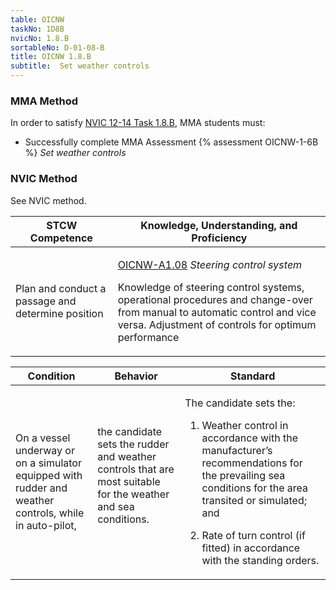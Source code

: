 ```yaml
---
table: OICNW
taskNo: 1D8B
nvicNo: 1.8.B 
sortableNo: D-01-08-B
title: OICNW 1.8.B 
subtitle:  Set weather controls
---
```



### MMA Method

In order to satisfy  [NVIC 12-14  Task  1.8.B]({{site.baseurl}}/assets/images/nvic-12-14.pdf), MMA students must:

* Successfully complete MMA Assessment {% assessment OICNW-1-6B %} *Set weather controls*


### NVIC Method

<a onclick="togglevisibility('nvic_methods')" >See NVIC method.</a>

<div id='nvic_methods' class='hide'>

<table>
<thead>
<tr>
<th class='forty'> STCW Competence </th>
<th class='sixty'> Knowledge, Understanding, and Proficiency </th>
</tr>
</thead>




<tbody>
<tr><td markdown='1'>

Plan and conduct a passage and determine position

</td><td markdown='1'>

[OICNW-A1.08]({{site.baseurl}}/tables/21.html#OICNW-A1.08) *Steering control system*

Knowledge of steering control systems, operational procedures and change-over from manual to automatic control and vice versa. Adjustment of controls for optimum performance

</td></tr>


</tbody>
</table>


<table>
<thead>
<tr><th class='twenty'>  Condition </th><th class='twenty'> Behavior </th><th  class='sixty'>Standard </th></tr>
</thead>
<tbody >



<tr><td markdown='1'>

On a vessel underway or on a simulator equipped with rudder and weather controls, while in auto-pilot,

</td><td markdown='1'>

the candidate sets the rudder and weather controls that are most suitable for the weather and sea conditions.

<br>

<div class="tooltip">
<span class="tooltiptext">
</span>
</div>


</td><td markdown='1'>

The candidate sets the:

1. Weather control in accordance with the manufacturer’s recommendations for the prevailing sea conditions for the area transited or simulated; and

2. Rate of turn control (if fitted) in accordance with the standing orders.

</td></tr>
</tbody>
</table>
</div>
